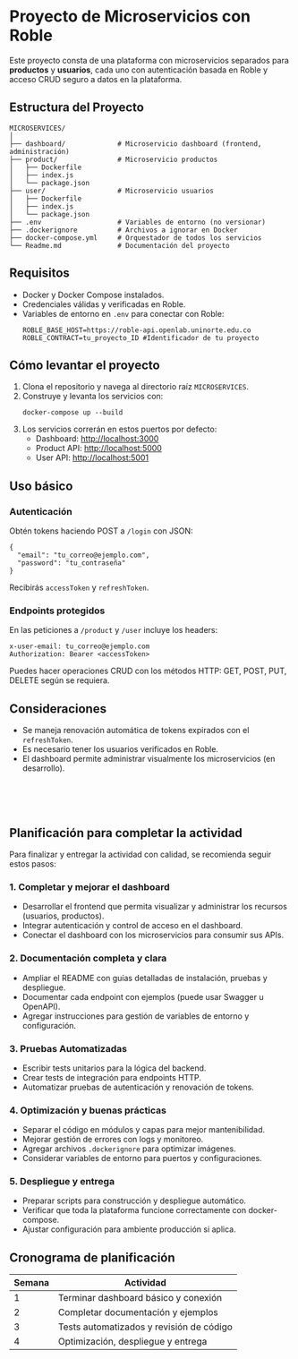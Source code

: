 <h1>Proyecto de Microservicios con Roble</h1>
<p>Este proyecto consta de una plataforma con microservicios separados para <strong>productos</strong> y <strong>usuarios</strong>, cada uno con autenticación basada en Roble y acceso CRUD seguro a datos en la plataforma.</p>
<h2>Estructura del Proyecto</h2>
<pre><code>MICROSERVICES/
│
├── dashboard/             # Microservicio dashboard (frontend, administración)
├── product/               # Microservicio productos
│   ├── Dockerfile
│   ├── index.js
│   └── package.json
├── user/                  # Microservicio usuarios
│   ├── Dockerfile
│   ├── index.js
│   └── package.json
├── .env                   # Variables de entorno (no versionar)
├── .dockerignore          # Archivos a ignorar en Docker
├── docker-compose.yml     # Orquestador de todos los servicios
└── Readme.md              # Documentación del proyecto
</code></pre>
<h2>Requisitos</h2>
<ul>
  <li>Docker y Docker Compose instalados.</li>
  <li>Credenciales válidas y verificadas en Roble.</li>
  <li>Variables de entorno en <code>.env</code> para conectar con Roble:
    <pre><code>ROBLE_BASE_HOST=https://roble-api.openlab.uninorte.edu.co
ROBLE_CONTRACT=tu_proyecto_ID #Identificador de tu proyecto</code></pre>
  </li>
</ul>
<h2>Cómo levantar el proyecto</h2>
<ol>
  <li>Clona el repositorio y navega al directorio raíz <code>MICROSERVICES</code>.</li>
  <li>Construye y levanta los servicios con:
    <pre><code>docker-compose up --build</code></pre>
  </li>
  <li>Los servicios correrán en estos puertos por defecto:
    <ul>
      <li>Dashboard: <a href="http://localhost:3000">http://localhost:3000</a></li>
      <li>Product API: <a href="http://localhost:5000">http://localhost:5000</a></li>
      <li>User API: <a href="http://localhost:5001">http://localhost:5001</a></li>
    </ul>
  </li>
</ol>
<h2>Uso básico</h2>
<h3>Autenticación</h3>
<p>Obtén tokens haciendo POST a <code>/login</code> con JSON:</p>
<pre><code>{
  "email": "tu_correo@ejemplo.com",
  "password": "tu_contraseña"
}</code></pre>
<p>Recibirás <code>accessToken</code> y <code>refreshToken</code>.</p>
<h3>Endpoints protegidos</h3>
<p>En las peticiones a <code>/product</code> y <code>/user</code> incluye los headers:</p>
<pre><code>x-user-email: tu_correo@ejemplo.com
Authorization: Bearer &lt;accessToken&gt;</code></pre>
<p>Puedes hacer operaciones CRUD con los métodos HTTP: GET, POST, PUT, DELETE según se requiera.</p>
<h2>Consideraciones</h2>
<ul>
  <li>Se maneja renovación automática de tokens expirados con el <code>refreshToken</code>.</li>
  <li>Es necesario tener los usuarios verificados en Roble.</li>
  <li>El dashboard permite administrar visualmente los microservicios (en desarrollo).</li>
</ul>

</br>
</br>
</br>

<h2>Planificación para completar la actividad</h2>

<p>Para finalizar y entregar la actividad con calidad, se recomienda seguir estos pasos:</p>

<h3>1. Completar y mejorar el dashboard</h3>
<ul>
  <li>Desarrollar el frontend que permita visualizar y administrar los recursos (usuarios, productos).</li>
  <li>Integrar autenticación y control de acceso en el dashboard.</li>
  <li>Conectar el dashboard con los microservicios para consumir sus APIs.</li>
</ul>

<h3>2. Documentación completa y clara</h3>
<ul>
  <li>Ampliar el README con guías detalladas de instalación, pruebas y despliegue.</li>
  <li>Documentar cada endpoint con ejemplos (puede usar Swagger u OpenAPI).</li>
  <li>Agregar instrucciones para gestión de variables de entorno y configuración.</li>
</ul>

<h3>3. Pruebas Automatizadas</h3>
<ul>
  <li>Escribir tests unitarios para la lógica del backend.</li>
  <li>Crear tests de integración para endpoints HTTP.</li>
  <li>Automatizar pruebas de autenticación y renovación de tokens.</li>
</ul>

<h3>4. Optimización y buenas prácticas</h3>
<ul>
  <li>Separar el código en módulos y capas para mejor mantenibilidad.</li>
  <li>Mejorar gestión de errores con logs y monitoreo.</li>
  <li>Agregar archivos <code>.dockerignore</code> para optimizar imágenes.</li>
  <li>Considerar variables de entorno para puertos y configuraciones.</li>
</ul>

<h3>5. Despliegue y entrega</h3>
<ul>
  <li>Preparar scripts para construcción y despliegue automático.</li>
  <li>Verificar que toda la plataforma funcione correctamente con docker-compose.</li>
  <li>Ajustar configuración para ambiente producción si aplica.</li>
</ul>

<h2>Cronograma de planificación</h2>

<table>
<thead>
<tr><th>Semana</th><th>Actividad</th></tr>
</thead>
<tbody>
<tr><td>1</td><td>Terminar dashboard básico y conexión</td></tr>
<tr><td>2</td><td>Completar documentación y ejemplos</td></tr>
<tr><td>3</td><td>Tests automatizados y revisión de código</td></tr>
<tr><td>4</td><td>Optimización, despliegue y entrega</td></tr>
</tbody>
</table>
